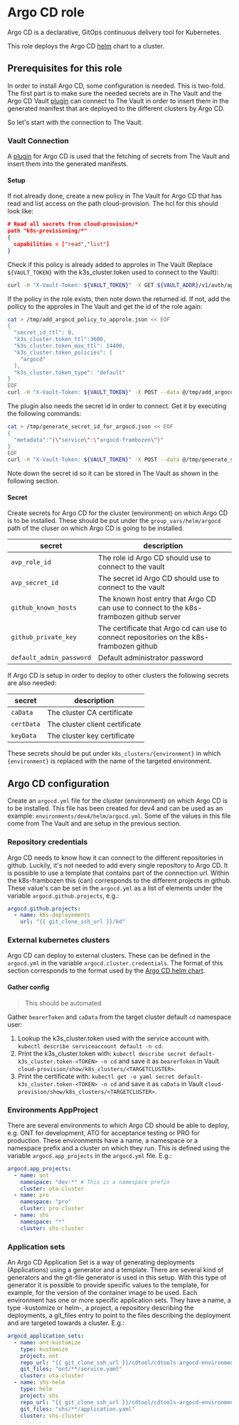 # Argo CD role

Argo CD is a declarative, GitOps continuous delivery tool for Kubernetes.

This role deploys the Argo CD [helm](https://github.com/argoproj/argo-helm/tree/argo-cd-5.38.0/charts/argo-cd)
chart to a cluster.

## Prerequisites for this role

In order to install Argo CD, some configuration is needed. This is two-fold. The
first part is to make sure the needed secrets are in The Vault and the Argo CD Vault
[plugin](https://argocd-vault-plugin.readthedocs.io/en/stable/) can connect to
The Vault in order to insert them in the generated manifest that are deployed
to the different clusters by Argo CD.

So let's start with the connection to The Vault.

### Vault Connection

A [plugin](https://argocd-vault-plugin.readthedocs.io/en/stable/) for Argo CD
is used that the fetching of secrets from The Vault and insert them into the
generated manifests.

#### Setup

If not already done, create a new policy in The Vault for Argo CD that has read
and list access on the path cloud-provision. The hcl for this should look like:

```json
# Read all secrets from cloud-provision/*
path "k8s-provisioning/*"
{
  capabilities = ["read","list"]
}
```

Check if this policy is already added to approles in The Vault (Replace `${VAULT_TOKEN}`
with the k3s_cluster.token used to connect to the Vault):

```bash
curl -H "X-Vault-Token: ${VAULT_TOKEN}" -X GET ${VAULT_ADDR}/v1/auth/approle/role/argocd/role-id | jq
```

If the policy in the role exists, then note down the returned id. If not, add
the pollicy to the approles in The Vault and get the id of the role again:

```bash
cat > /tmp/add_argocd_policy_to_approle.json << EOF
{
  "secret_id_ttl": 0,
  "k3s_cluster.token_ttl":3600,
  "k3s_cluster.token_max_ttl": 14400,
  "k3s_cluster.token_policies": [
    "argocd"
  ],
  "k3s_cluster.token_type": "default"
}
EOF
curl -H "X-Vault-Token: ${VAULT_TOKEN}" -X POST --data @/tmp/add_argocd_policy_to_approle.json ${VAULT_ADDR}/v1/auth/approle/role/argocd | jq
```

The plugin also needs the secret id in order to connect. Get it by executing the
following commands:

```bash
cat > /tmp/generate_secret_id_for_argocd.json << EOF
{
  "metadata":"{\"service\":\"argocd-frambozen\"}"
}
EOF
curl -H "X-Vault-Token: ${VAULT_TOKEN}" -X POST --data @/tmp/generate_secret_id_for_argocd.json ${VAULT_ADDR}/v1/auth/approle/role/argocd/secret-id | jq
```

Note down the secret id so it can be stored in The Vault as shown in the following
section.

#### Secret

Create secrets for Argo CD for the cluster (environment) on which Argo CD is to be
installed. These should be put under the `group_vars/helm/argocd` path of the
cluser on which Argo CD is going to be installed.

| secret                   | description                                                                           |
|--------------------------|---------------------------------------------------------------------------------------|
| `avp_role_id`            | The role id Argo CD should use to connect to the vault                                |
| `avp_secret_id`          | The secret id Argo CD should use to connect to the vault                              |
| `github_known_hosts`     | The known host entry that Argo CD can use to connect to the k8s-frambozen github server     |
| `github_private_key`     | The certificate that Argo cd can use to connect repositories on the k8s-frambozen github |
| `default_admin_password` | Default administrator password                                                        |

If Argo CD is setup in order to deploy to other clusters the following secrets are also needed:

| secret | description | 
|---|---|
| `caData` | The cluster CA certificate |
| `certData` | The cluster client certificate |
| `keyData` | The cluster key certificate |

These secrets should be put under `k8s_clusters/{environment}` in which
`{environment}` is replaced with the name of the targeted environment.

## Argo CD configuration

Create an `argocd.yml` file for the cluster (environment) on which Argo CD is to be
installed. This file has been created for dev4 and can be used as an example: `environments/dev4/helm/argocd.yml`.
Some of the values in this file come from The Vault and are setup in the previous
section.

### Repository credentials

Argo CD needs to know how it can connect to the different repositories in github. Luckily, it's not needed
to add every single repository to Argo CD. It is possible to use a template that contains part of the connection
url. Within the k8s-frambozen this (can) corresponds to the different projects in github.
These value's can be set in the `argocd.yml` as a list of elements under the variable `argocd.github.projects`, e.g.:

```yaml
argocd.github.projects:
  - name: k8s-deployements
    url: "{{ git_clone_ssh_url }}/kd"
```

### External kubernetes clusters

Argo CD can deploy to external clusters. These can be defined in the `argocd.yml` in the variable `argocd.cluster.credentials`. 
The format of this section corresponds to the format used by the [Argo CD helm chart](https://github.com/argoproj/argo-helm/blob/4f6f25198e9ebb8085c3c2a561d6750205dcb0bd/charts/argo-cd/values.yaml#L406).

#### Gather config

> This should be automated

Gather `bearerToken` and `caData` from the target cluster default `cd` namespace user:

1. Lookup the k3s_cluster.token used with the service account with. `kubectl describe serviceaccount default -n cd`.
1. Print the k3s_cluster.token with: `kubectl describe secret default-k3s_cluster.token-<TOKEN> -n cd`
and save it as `bearerToken` in Vault `cloud-provision/show/k8s_clusters/<TARGETCLUSTER>`.
1. Print the certificate with: `kubectl get -o yaml secret default-k3s_cluster.token-<TOKEN> -n cd`
and save it as `caData` in Vault `cloud-provision/show/k8s_clusters/<TARGETCLUSTER>`.

### Environments AppProject

There are several environments to which Argo CD should be able to deploy, e.g. ONT for development, ATO for acceptance
testing or PRO for production. These environments have a name, a namespace or a namespace prefix and a cluster
on which they run. This is defined using the variable `argocd.app_projects` in the `argocd.yml` file. E.g.:

```yaml
argocd.app_projects:
  - name: ont
    namespace: "dev-*" # This is a namespace prefix
    cluster: ota-cluster
  - name: pro
    namespace: "pro"
    cluster: pro-cluster
  - name: shs
    namespace: "*"
    cluster: shs-cluster
```

### Application sets

An Argo CD Application Set is a way of generating deployments (Applications) using a generator and a template.
There are several kind of generators and the git-file generator is used in this setup. With this type of
generator it is possible to provide specific values to the template, for example, for the version of the
container image to be used.
Each environment has one or more specific application sets. They have a name, a type -kustomize or helm-, a
project, a repository describing the deployments, a git_files entry to point to the files describing the
deployment and are targeted towards a cluster. E.g.:

```yaml
argocd_application_sets:
  - name: ont-kustomize
    type: kustomize
    project: ont
    repo_url: "{{ git_clone_ssh_url }}/cdtool/cdtools-argocd-environments.git"
    git_files: "ont/**/service.yaml"
    cluster: ota-cluster
  - name: shs-helm
    type: helm
    project: shs
    repo_url: "{{ git_clone_ssh_url }}/cdtool/cdtools-argocd-environments.git"
    git_files: "shs/**/application.yaml"
    cluster: shs-cluster
```

